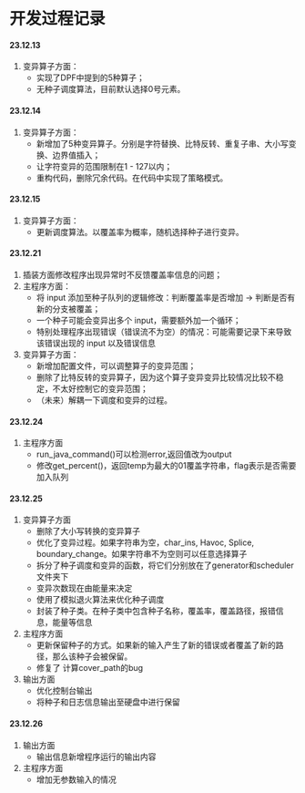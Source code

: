 # 开发过程记录

#### 23.12.13

1. 变异算子方面：
   + 实现了DPF中提到的5种算子；
   + 无种子调度算法，目前默认选择0号元素。

#### 23.12.14

1. 变异算子方面：
   + 新增加了5种变异算子。分别是字符替换、比特反转、重复子串、大小写变换、边界值插入；
   + 让字符变异的范围限制在1 - 127以内；
   + 重构代码，删除冗余代码。在代码中实现了策略模式。

#### 23.12.15

1. 变异算子方面：
   + 更新调度算法。以覆盖率为概率，随机选择种子进行变异。

#### 23.12.21

1. 插装方面修改程序出现异常时不反馈覆盖率信息的问题；
2. 主程序方面：
   - 将 input 添加至种子队列的逻辑修改：判断覆盖率是否增加 -> 判断是否有新的分支被覆盖；
   - 一个种子可能会变异出多个 input，需要额外加一个循环；
   - 特别处理程序出现错误（错误流不为空）的情况：可能需要记录下来导致该错误出现的 input 以及错误信息
3. 变异算子方面：
   - 新增加配置文件，可以调整算子的变异范围；
   - 删除了比特反转的变异算子，因为这个算子变异变异比较情况比较不稳定，不太好控制它的变异范围；
   - （未来）解耦一下调度和变异的过程。

#### 23.12.24

1. 主程序方面
   + run_java_command()可以检测error,返回值改为output
   + 修改get_percent()，返回temp为最大的01覆盖字符串，flag表示是否需要加入队列

#### 23.12.25

1. 变异算子方面
   + 删除了大小写转换的变异算子
   + 优化了变异过程。如果字符串为空，char_ins, Havoc, Splice, boundary_change。如果字符串不为空则可以任意选择算子
   + 拆分了种子调度和变异的函数，将它们分别放在了generator和scheduler文件夹下
   + 变异次数现在由能量来决定
   + 使用了模拟退火算法来优化种子调度
   + 封装了种子类。在种子类中包含种子名称，覆盖率，覆盖路径，报错信息，能量等信息
2. 主程序方面
   + 更新保留种子的方式。如果新的输入产生了新的错误或者覆盖了新的路径，那么该种子会被保留。
   + 修复了 计算cover_path的bug
3. 输出方面
   + 优化控制台输出
   + 将种子和日志信息输出至硬盘中进行保留


#### 23.12.26

1. 输出方面
   + 输出信息新增程序运行的输出内容
2. 主程序方面
   + 增加无参数输入的情况